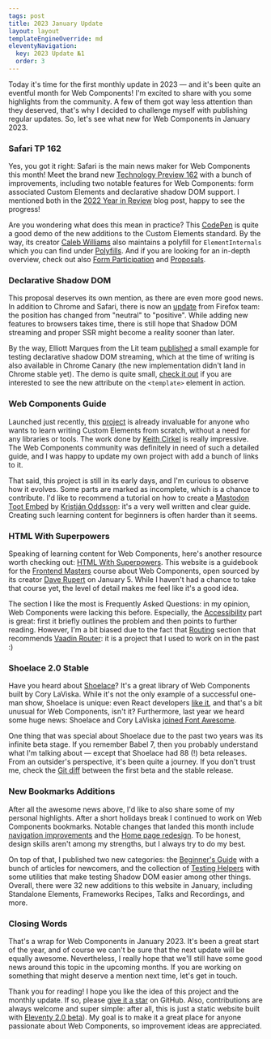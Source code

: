 ```yaml
---
tags: post
title: 2023 January Update
layout: layout
templateEngineOverride: md
eleventyNavigation:
  key: 2023 Update №1
  order: 3
---
```


Today it's time for the first monthly update in 2023 — and it's been quite an eventful month for Web
Components! I'm excited to share with you some highlights from the community. A few of them got way
less attention than they deserved, that's why I decided to challenge myself with publishing regular
updates. So, let's see what new for Web Components in January 2023.

### Safari TP 162

Yes, you got it right: Safari is the main news maker for Web Components this month! Meet the brand new
[Technology Preview 162](https://webkit.org/blog/13703/release-notes-for-safari-technology-preview-162/)
with a bunch of improvements, including two notable features for Web Components: form associated Custom
Elements and declarative shadow DOM support. I mentioned both in the [2022 Year in Review](/2022-review/)
blog post, happy to see the progress!

Are you wondering what does this mean in practice? This [CodePen](https://codepen.io/calebdwilliams/pen/xxJjNgr)
is quite a good demo of the new additions to the Custom Elements standard. By the way, its creator
[Caleb Williams](https://twitter.com/calebwilliams12/status/1618693139996491778) also maintains a
polyfill for `ElementInternals` which you can find under [Polyfills](/polyfills-and-shims/). And if
you are looking for an in-depth overview, check out also [Form Participation](/form-participation/)
and [Proposals](/proposals/).

### Declarative Shadow DOM

This proposal deserves its own mention, as there are even more good news. In addition to Chrome and Safari,
there is now an [update](https://github.com/mozilla/standards-positions/issues/335#issuecomment-1404996929)
from Firefox team: the position has changed from "neutral" to "positive". While adding new features
to browsers takes time, there is still hope that Shadow DOM streaming and proper SSR might become a
reality sooner than later.

By the way, Elliott Marques from the Lit team [published](https://mstdn.social/@techytacos/109779899255671612)
a small example for testing declarative shadow DOM streaming, which at the time of writing is also
available in Chrome Canary (the new implementation didn't land in Chrome stable yet). The demo is
quite small, [check it out](https://lit.dev/playground/#gist=d2540b636f7d9d420c2dd8ddd8436c81) if you
are interested to see the new attribute on the `<template>` element in action.

### Web Components Guide

Launched just recently, this [project](https://webcomponents.guide) is already invaluable for anyone
who wants to learn writing Custom Elements from scratch, without a need for any libraries or tools.
The work done by [Keith Cirkel](https://github.com/keithamus) is really impressive. The Web Components
community was definitely in need of such a detailed guide, and I was happy to update my own project
with add a bunch of links to it.

That said, this project is still in its early days, and I'm curious to observe how it evolves. Some
parts are marked as incomplete, which is a chance to contribute. I'd like to recommend a tutorial on
how to create a [Mastodon Toot Embed](https://webcomponents.guide/tutorials/mastodon-toot-embed/) by
[Kristján Oddsson](https://github.com/koddsson): it's a very well written and clear guide. Creating
such learning content for beginners is often harder than it seems.

### HTML With Superpowers

Speaking of learning content for Web Components, here's another resource worth checking out:
[HTML With Superpowers](https://htmlwithsuperpowers.netlify.app). This website is a guidebook for
the [Frontend Masters](https://twitter.com/FrontendMasters) course about Web Components, open sourced
by its creator [Dave Rupert](https://twitter.com/davatron5000/status/1611070142670331906) on January 5.
While I haven't had a chance to take that course yet, the level of detail makes me feel like it's
a good idea.

The section I like the most is Frequently Asked Questions: in my opinion, Web Components were lacking
this before. Especially, the [Accessibility](https://htmlwithsuperpowers.netlify.app/faq/accessibility.html)
part is great: first it briefly outlines the problem and then points to further reading. However, I'm
a bit biased due to the fact that [Routing](https://htmlwithsuperpowers.netlify.app/faq/routing.html)
section that recommends [Vaadin Router](https://github.com/vaadin/router): it is a project that I
used to work on in the past :)

### Shoelace 2.0 Stable

Have you heard about [Shoelace](https://shoelace.style)? It's a great library of Web Components built
by Cory LaViska. While it's not the only example of a successful one-man show, Shoelace is unique:
even React developers [like it](https://css-tricks.com/shoelace-component-frameowrk-introduction/),
and that's a bit unusual for Web Components, isn't it? Furthermore, last year we heard some huge news:
Shoelace and Cory LaViska [joined Font Awesome](https://blog.fontawesome.com/shoelace-joins-font-awesome/).

One thing that was special about Shoelace due to the past two years was its infinite beta stage. If
you remember Babel 7, then you probably understand what I'm talking about — except that Shoelace had
88 (!) beta releases. From an outsider's perspective, it's been quite a journey. If you don't trust
me, check the [Git diff](https://github.com/shoelace-style/shoelace/compare/v2.0.0-beta.1..v2.0.0)
between the first beta and the stable release.

### New Bookmarks Additions

After all the awesome news above, I'd like to also share some of my personal highlights. After a short
holidays break I continued to work on Web Components bookmarks. Notable changes that landed this month
include [navigation improvements](https://github.com/web-padawan/webcomponents.today/pull/12) and
the [Home page redesign](https://github.com/web-padawan/webcomponents.today/pull/30). To be honest,
design skills aren't among my strengths, but I always try to do my best.

On top of that, I published two new categories: the [Beginner's Guide](/beginners-guide/) with a bunch of
articles for newcomers, and the collection of [Testing Helpers](/testing-helpers/) with some utilities
that make testing Shadow DOM easier among other things. Overall, there were 32 new additions to this
website in January, including Standalone Elements, Frameworks Recipes, Talks and Recordings, and more.

### Closing Words

That's a wrap for Web Components in January 2023. It's been a great start of the year, and of course
we can't be sure that the next update will be equally awesome. Nevertheless, I really hope that we'll
still have some good news around this topic in the upcoming months. If you are working on something
that might deserve a mention next time, let's get in touch.

Thank you for reading! I hope you like the idea of this project and the monthly update. If so, please
[give it a star](https://github.com/web-padawan/webcomponents.today/stargazers) on GitHub. Also,
contributions are always welcome and super simple: after all, this is just a static website built with
[Eleventy 2.0 beta](https://github.com/web-padawan/webcomponents.today/pull/23)). My goal is to make
it a great place for anyone passionate about Web Components, so improvement ideas are appreciated.
